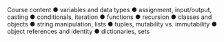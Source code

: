 Course content
● variables and data types
● assignment, input/output, casting
● conditionals, iteration
● functions
● recursion
● classes and objects
● string manipulation, lists
● tuples, mutability vs. immutability
● object references and identity
● dictionaries, sets
